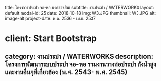 ---
---
title: โครงการประปา จอ-หอ นครราชสีมา
subtitle: งานประปา / WATERWORKS
layout: default
modal-id: 25
date: 2018-10-18
img: W3.JPG
thumbnail: W3.JPG
alt: image-alt
project-date: พ.ค. 2536 - เม.ย. 2537
# client: Start Bootstrap
category: งานประปา / WATERWORKS
description: โครงการพัฒนาระบบประปา จอ-หอ รวมงานวางท่อประปา ถังน้ำสูง และงานอื่นๆที่เกี่ยวข้อง (พ.ศ. 2543- พ.ศ. 2545)
---